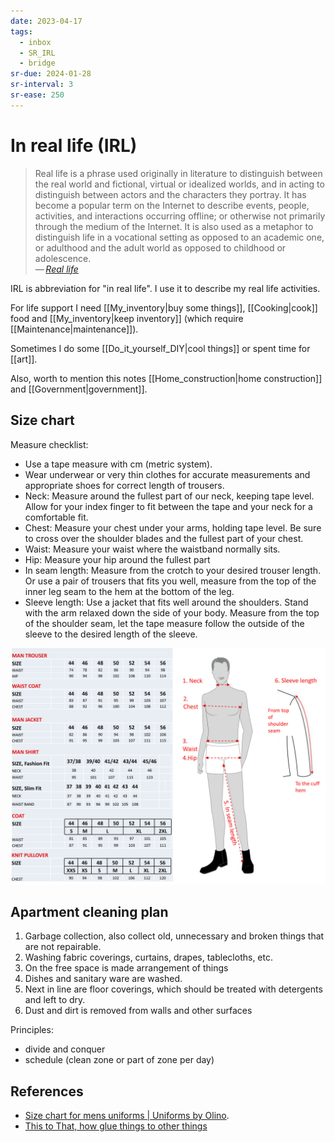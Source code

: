 ```yaml
---
date: 2023-04-17
tags:
  - inbox
  - SR_IRL
  - bridge
sr-due: 2024-01-28
sr-interval: 3
sr-ease: 250
---
```


# In real life (IRL)

> Real life is a phrase used originally in literature to distinguish between the
> real world and fictional, virtual or idealized worlds, and in acting to
> distinguish between actors and the characters they portray. It has become a
> popular term on the Internet to describe events, people, activities, and
> interactions occurring offline; or otherwise not primarily through the medium
> of the Internet. It is also used as a metaphor to distinguish life in a
> vocational setting as opposed to an academic one, or adulthood and the adult
> world as opposed to childhood or adolescence.\
> — <cite>[Real life](https://en.wikipedia.org/wiki/Real_life#related_terminology)</cite>

IRL is abbreviation for "in real life". I use it to describe my real life
activities.

For life support I need [[My_inventory|buy some things]], [[Cooking|cook]] food
and [[My_inventory|keep inventory]] (which require [[Maintenance|maintenance]]).

Sometimes I do some [[Do_it_yourself_DIY|cool things]] or spent time for
[[art]].

Also, worth to mention this notes [[Home_construction|home construction]] and
[[Government|government]].

## Size chart

Measure checklist:

- Use a tape measure with cm (metric system).
- Wear underwear or very thin clothes for accurate measurements and appropriate
  shoes for correct length of trousers.
- Neck: Measure around the fullest part of our neck, keeping tape level. Allow
  for your index finger to fit between the tape and your neck for a comfortable
  fit.
- Chest: Measure your chest under your arms, holding tape level. Be sure to
  cross over the shoulder blades and the fullest part of your chest.
- Waist: Measure your waist where the waistband normally sits.
- Hip: Measure your hip around the fullest part
- In seam length: Measure from the crotch to your desired trouser length. Or use
  a pair of trousers that fits you well, measure from the top of the inner leg
  seam to the hem at the bottom of the leg.
- Sleeve length: Use a jacket that fits well around the shoulders. Stand with
  the arm relaxed down the side of your body. Measure from the top of the
  shoulder seam, let the tape measure follow the outside of the sleeve to the
  desired length of the sleeve.

![Size chart for men uniforms](img/Body-measurement-cm-to-size-male-drawing.jpg)

## Apartment cleaning plan

1. Garbage collection, also collect old, unnecessary and broken things that are
   not repairable.
2. Washing fabric coverings, curtains, drapes, tablecloths, etc.
3. On the free space is made arrangement of things
4. Dishes and sanitary ware are washed.
5. Next in line are floor coverings, which should be treated with detergents and
   left to dry.
6. Dust and dirt is removed from walls and other surfaces

Principles:

- divide and conquer
- schedule (clean zone or part of zone per day)

## References

- [Size chart for mens uniforms | Uniforms by Olino](https://webshop.olinouniforms.com/en-us/size-chart-men).
- [This to That, how glue things to other things](http://www.thistothat.com/)
